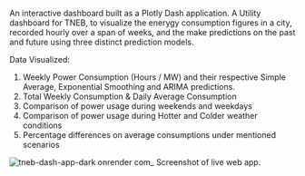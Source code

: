 An interactive dashboard built as a Plotly Dash application. A Utility dashboard for TNEB, to visualize the enerygy consumption figures in a city, recorded hourly over a span of weeks, and the make predictions on the past and future using three distinct prediction models.

Data Visualized:
1) Weekly Power Consumption (Hours / MW) and their respective 
Simple Average, Exponential Smoothing and ARIMA predictions.
2) Total Weekly Consumption & Daily Average Consumption
3) Comparison of power usage during weekends and weekdays
4) Comparison of power usage during Hotter and Colder weather conditions
5) Percentage differences on average consumptions under mentioned scenarios


   
![tneb-dash-app-dark onrender com_](https://github.com/user-attachments/assets/6dba2258-deb5-4e93-aa38-da7db6121bad)
Screenshot of live web app.
